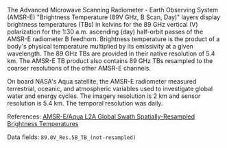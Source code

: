 The Advanced Microwave Scanning Radiometer - Earth Observing System (AMSR-E) "Brightness Temperature (89V GHz, B Scan, Day)" layers display brightness temperatures (TBs) in kelvins for the 89 GHz vertical (V) polarization for the 1:30 a.m. ascending (day) half-orbit passes of the AMSR-E radiometer B feedhorn. Brightness temperature is the product of a body's physical temperature multiplied by its emissivity at a given wavelength. The 89 GHz TBs are provided in their native resolution of 5.4 km. The AMSR-E TB product also contains 89 GHz TBs resampled to the coarser resolutions of the other AMSR-E channels.

On board NASA's Aqua satellite, the AMSR-E radiometer measured terrestrial, oceanic, and atmospheric variables used to investigate global water and energy cycles. The imagery resolution is 2 km and sensor resolution is 5.4 km. The temporal resolution was daily.

References: [AMSR-E/Aqua L2A Global Swath Spatially-Resampled Brightness Temperatures](https://nsidc.org/data/ae_l2a)

Data fields: `89.0V_Res.5B_TB_(not-resampled)`
